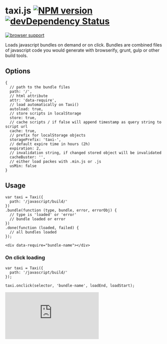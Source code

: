 # taxi.js [![NPM version](https://badge.fury.io/js/taxi.js.png)](http://badge.fury.io/js/taxi.js) [![devDependency Status](https://david-dm.org/aslansky/taxi.js/dev-status.png)](https://david-dm.org/aslansky/taxi.js#info=devDependencies)

[![browser support](https://ci.testling.com/aslansky/taxi.js.png)](https://ci.testling.com/aslansky/taxi.js)

Loads javascript bundles on demand or on click.
Bundles are combined files of javascript code you would generate with browserify, grunt, gulp or other build tools.

## Options

```
{
  // path to the bundle files
  path: '/',
  // html attribute
  attr: 'data-require',
  // load automatically on Taxi()
  autoload: true,
  // store scripts in localStorage
  store: true,
  // cache scripts / if false will append timestamp as query string to script url
  cache: true,
  // prefix for localStorage objects
  storagePrefix: 'taxi-',
  // default expire time in hours (2h)
  expiration: 2,
  // invalidation string, if changed stored object will be invalidated
  cacheBuster: '',
  // either load packes with .min.js or .js
  usMin: false
}
```

## Usage ##

```
var taxi = Taxi({
  path: '/javascript/build/'
})
.bundle(function (type, bundle, error, errorObj) {
  // type is 'loaded' or 'error'
  // bundle loaded or error
})
.done(function (loaded, failed) {
  // all bundles loaded
});
```

```
<div data-require="bundle-name"></div>
```

### On click loading ###

```
var taxi = Taxi({
  path: '/javascript/build/'
});

taxi.onclick(selector, 'bundle-name', loadEnd, loadStart);
```

[![Analytics](https://ga-beacon.appspot.com/UA-56885856-1/aslansky/taxi.js)](https://github.com/igrigorik/ga-beacon)
